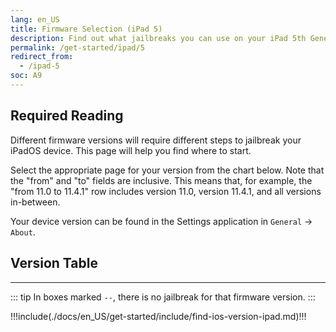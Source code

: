 ```yaml
---
lang: en_US
title: Firmware Selection (iPad 5)
description: Find out what jailbreaks you can use on your iPad 5th Generation
permalink: /get-started/ipad/5
redirect_from:
  - /ipad-5
soc: A9
---
```


## Required Reading

Different firmware versions will require different steps to jailbreak your iPadOS device. This page will help you find where to start.

Select the appropriate page for your version from the chart below. Note that the "from" and "to" fields are inclusive. This means that, for example, the "from 11.0 to 11.4.1" row includes version 11.0, version 11.4.1, and all versions in-between.

Your device version can be found in the Settings application in `General` -> `About`.

## Version Table

<versionTable soc="9" :minVer="[10,0,0]" :exclude="[[12,4,2]]"/>

---

::: tip
In boxes marked `--`, there is no jailbreak for that firmware version.
:::

!!!include(./docs/en_US/get-started/include/find-ios-version-ipad.md)!!!

